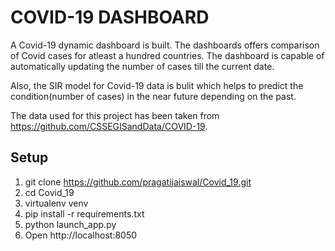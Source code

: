 # COVID-19 DASHBOARD
A Covid-19 dynamic dashboard is built. The dashboards offers comparison of Covid cases for atleast a hundred countries. The dashboard is capable of automatically updating the number of cases till the current date.

Also, the SIR model for Covid-19 data is bulit which helps to predict the condition(number of cases) in the near future depending on the past.

The data used for this project has been taken from https://github.com/CSSEGISandData/COVID-19.



## Setup
1. git clone https://github.com/pragatijaiswal/Covid_19.git
2. cd Covid_19
3. virtualenv venv
4. pip install -r requirements.txt
5. python launch_app.py
6. Open http://localhost:8050

